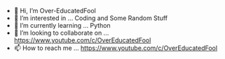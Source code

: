 - 👋 Hi, I’m Over-EducatedFool
- 👀 I’m interested in ...  Coding and Some Random Stuff
- 🌱 I’m currently learning ... Python
- 💞️ I’m looking to collaborate on ... https://www.youtube.com/c/OverEducatedFool
- 📫 How to reach me ... https://www.youtube.com/c/OverEducatedFool

<!---
Over-EducatedFool/Over-EducatedFool is a ✨ special ✨ repository because its `README.md` (this file) appears on your GitHub profile.
You can click the Preview link to take a look at your changes.
--->
